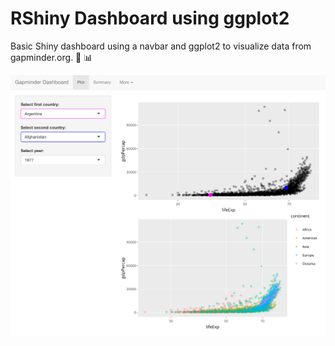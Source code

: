 # RShiny Dashboard using ggplot2

Basic Shiny dashboard using a navbar and ggplot2 to visualize data from gapminder.org. 🚀 📊


![Dashboard](dashboard.png?raw=true "Gapminder Dashboard")
